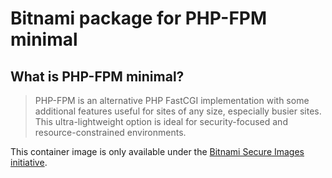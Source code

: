 # Bitnami package for PHP-FPM minimal

## What is PHP-FPM minimal?

> PHP-FPM is an alternative PHP FastCGI implementation with some additional features useful for sites of any size, especially busier sites. This ultra-lightweight option is ideal for security-focused and resource-constrained environments.

This container image is only available under the [Bitnami Secure Images initiative](https://news.broadcom.com/app-dev/broadcom-introduces-bitnami-secure-images-for-production-ready-containerized-applications).